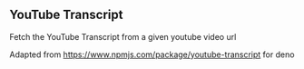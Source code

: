 ## YouTube Transcript

Fetch the YouTube Transcript from a given youtube video url

Adapted from https://www.npmjs.com/package/youtube-transcript for deno

